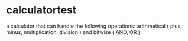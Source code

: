 # calculatortest
a calculator that can handle the following operations: arithmetical ( plus, minus, multiplication, division ) and bitwise ( AND, OR )
